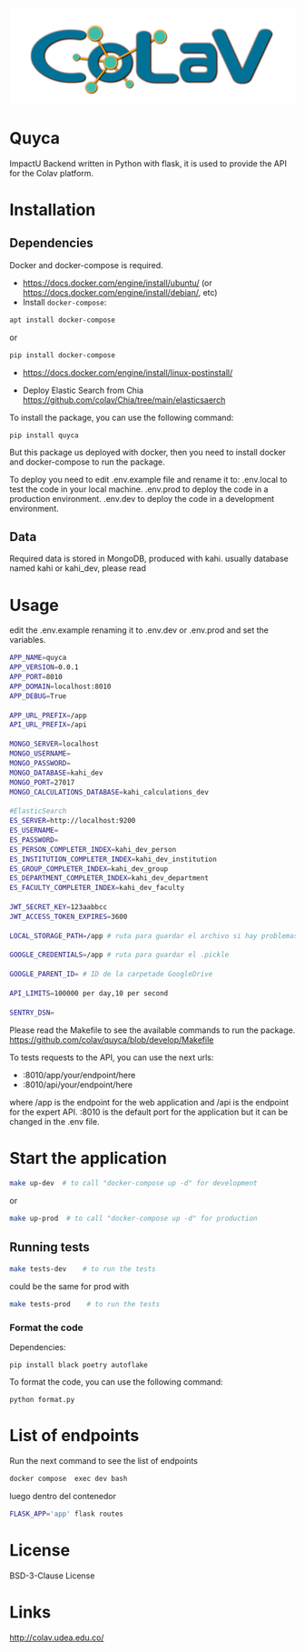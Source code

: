 <center><img src="https://raw.githubusercontent.com/colav/colav.github.io/master/img/Logo.png"/></center>

# Quyca
ImpactU Backend written in Python with flask, it is used to provide the API for the Colav platform.


# Installation

## Dependencies
Docker and docker-compose is required.
* https://docs.docker.com/engine/install/ubuntu/ (or https://docs.docker.com/engine/install/debian/, etc)
* Install `docker-compose`:  
```bash
apt install docker-compose
```
or
```bash
pip install docker-compose
```

* https://docs.docker.com/engine/install/linux-postinstall/

* Deploy Elastic Search from Chia https://github.com/colav/Chia/tree/main/elasticsaerch


To install the package, you can use the following command:
```shell
pip install quyca
```

But this package us deployed with docker, then you need to install docker and docker-compose to run the package.

To deploy you need to edit .env.example file and rename it to:
.env.local to test the code in your local machine.
.env.prod to deploy the code in a production environment.
.env.dev to deploy the code in a development environment.

## Data 
Required data is stored in MongoDB, produced with kahi.
usually  database named kahi or kahi_dev, please read 



# Usage
edit the .env.example  renaming it to .env.dev or .env.prod and set the variables.

```bash
APP_NAME=quyca
APP_VERSION=0.0.1
APP_PORT=8010
APP_DOMAIN=localhost:8010
APP_DEBUG=True

APP_URL_PREFIX=/app
API_URL_PREFIX=/api

MONGO_SERVER=localhost
MONGO_USERNAME=
MONGO_PASSWORD=
MONGO_DATABASE=kahi_dev
MONGO_PORT=27017
MONGO_CALCULATIONS_DATABASE=kahi_calculations_dev

#ElasticSearch
ES_SERVER=http://localhost:9200
ES_USERNAME=
ES_PASSWORD=
ES_PERSON_COMPLETER_INDEX=kahi_dev_person
ES_INSTITUTION_COMPLETER_INDEX=kahi_dev_institution
ES_GROUP_COMPLETER_INDEX=kahi_dev_group
ES_DEPARTMENT_COMPLETER_INDEX=kahi_dev_department
ES_FACULTY_COMPLETER_INDEX=kahi_dev_faculty

JWT_SECRET_KEY=123aabbcc
JWT_ACCESS_TOKEN_EXPIRES=3600

LOCAL_STORAGE_PATH=/app # ruta para guardar el archivo si hay problemas con google drive

GOOGLE_CREDENTIALS=/app # ruta para guardar el .pickle

GOOGLE_PARENT_ID= # ID de la carpetade GoogleDrive

API_LIMITS=100000 per day,10 per second

SENTRY_DSN=
```

Please read the Makefile to see the available commands to run the package.
https://github.com/colav/quyca/blob/develop/Makefile

To tests requests to the API, you can use the next urls:
- :8010/app/your/endpoint/here
- :8010/api/your/endpoint/here

where /app is the endpoint for the web application and /api is the endpoint for the expert API.
:8010 is the default port for the application but it can be changed in the .env file.


# Start the application
```bash
make up-dev  # to call "docker-compose up -d" for development
```
or
```bash
make up-prod  # to call "docker-compose up -d" for production
```

## Running tests
```bash
make tests-dev    # to run the tests
```
could be the same for prod with 
```bash
make tests-prod    # to run the tests
```

### Format the code

Dependencies:
```shell
pip install black poetry autoflake
```

To format the code, you can use the following command:
```shell
python format.py
```

# List of endpoints
Run the next command to see the list of endpoints
```bash
docker compose  exec dev bash
```
luego dentro del contenedor
```bash
FLASK_APP='app' flask routes
```

# License
BSD-3-Clause License

# Links
http://colav.udea.edu.co/
